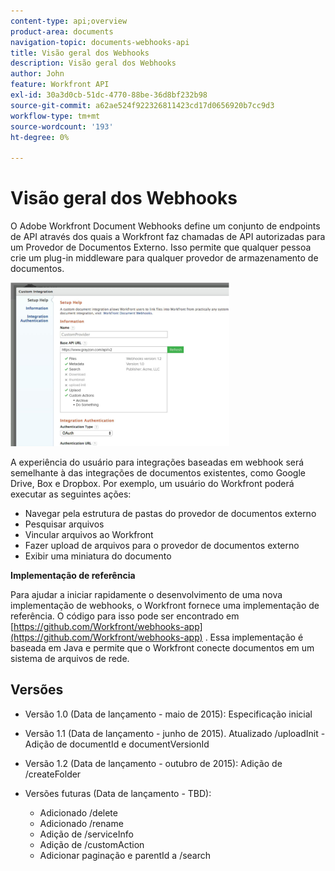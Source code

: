 ```yaml
---
content-type: api;overview
product-area: documents
navigation-topic: documents-webhooks-api
title: Visão geral dos Webhooks
description: Visão geral dos Webhooks
author: John
feature: Workfront API
exl-id: 30a3d0cb-51dc-4770-88be-36d8bf232b98
source-git-commit: a62ae524f922326811423cd17d0656920b7cc9d3
workflow-type: tm+mt
source-wordcount: '193'
ht-degree: 0%

---
```



# Visão geral dos Webhooks

O Adobe Workfront Document Webhooks define um conjunto de endpoints de API através dos quais a Workfront faz chamadas de API autorizadas para um Provedor de Documentos Externo. Isso permite que qualquer pessoa crie um plug-in middleware para qualquer provedor de armazenamento de documentos.

![](assets/mceclip0-350x262.png)

A experiência do usuário para integrações baseadas em webhook será semelhante à das integrações de documentos existentes, como Google Drive, Box e Dropbox. Por exemplo, um usuário do Workfront poderá executar as seguintes ações:

* Navegar pela estrutura de pastas do provedor de documentos externo
* Pesquisar arquivos
* Vincular arquivos ao Workfront
* Fazer upload de arquivos para o provedor de documentos externo
* Exibir uma miniatura do documento

**Implementação de referência**

Para ajudar a iniciar rapidamente o desenvolvimento de uma nova implementação de webhooks, o Workfront fornece uma implementação de referência. O código para isso pode ser encontrado em [https://github.com/Workfront/webhooks-app](https://github.com/Workfront/webhooks-app) . Essa implementação é baseada em Java e permite que o Workfront conecte documentos em um sistema de arquivos de rede. 

## Versões

* Versão 1.0 (Data de lançamento - maio de 2015): Especificação inicial

* Versão 1.1 (Data de lançamento - junho de 2015). Atualizado /uploadInit - Adição de documentId e documentVersionId

* Versão 1.2 (Data de lançamento - outubro de 2015): Adição de /createFolder

* Versões futuras (Data de lançamento - TBD):

   * Adicionado /delete
   * Adicionado /rename
   * Adição de /serviceInfo
   * Adição de /customAction
   * Adicionar paginação e parentId a /search
